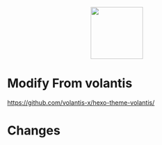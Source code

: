 <p align="center">
  <a href='https://volantis.js.org'><img src='https://cdn.jsdelivr.net/gh/volantis-x/cdn-org/blog/Logo-Cover@3x.png' height='120px'></a>
</p>

# Modify From volantis
https://github.com/volantis-x/hexo-theme-volantis/

# Changes
